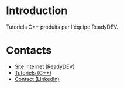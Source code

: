 # Introduction
Tutoriels C++ produits par l'équipe ReadyDEV.

# Contacts
* [Site internet (ReadyDEV)](https://readydev.ovh/home/ 'Accédez au site internet')
* [Tutoriels (C++)](https://readydev.ovh/home/tutoriels/cpp/cours/apprendre-cpp/ 'Accédez aux Tutoriels')
* [Contact (LinkedIn)](https://www.linkedin.com/in/tia-gerard-kesse/ 'Envoyez un message')
